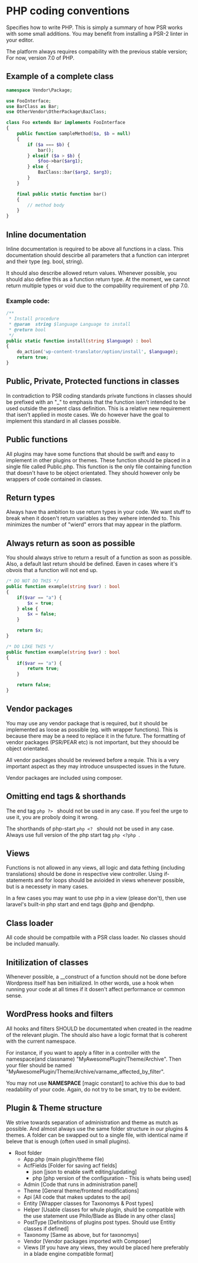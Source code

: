 # PHP coding conventions
Specifies how to write PHP. This is simply a summary of how PSR works with some small additions. You may benefit from installing a PSR-2 linter in your editor. 

The platform always requires compability with the previous stable version; For now, version 7.0 of PHP. 

## Example of a complete class
```php
namespace Vendor\Package;

use FooInterface;
use BarClass as Bar;
use OtherVendor\OtherPackage\BazClass;

class Foo extends Bar implements FooInterface
{
    public function sampleMethod($a, $b = null)
    {
        if ($a === $b) {
            bar();
        } elseif ($a > $b) {
            $foo->bar($arg1);
        } else {
            BazClass::bar($arg2, $arg3);
        }
    }

    final public static function bar()
    {
        // method body
    }
}
```

## Inline documentation
Inline documentation is required to be above all functions in a class. This documentation should descirbe all parameters that a function can interpret and their type (eg. bool, string). 

It should also describe allowed return values. Whenever possible, you should also define this as a function return type. At the moment, we cannot return multiple types or void due to the compability requirement of php 7.0. 

### Example code: 
```php
/**
 * Install procedure
 * @param  string $language Language to install
 * @return bool
 */
public static function install(string $language) : bool
{
    do_action('wp-content-translator/option/install', $language);
    return true;
}
```

## Public, Private, Protected functions in classes
In contradiction to PSR coding standards private functions in classes should be prefixed with an "_" to emphasis that the function isen't intended to be used outside the present class definition. This is a relative new requirement that isen't applied in moste cases. We do however have the goal to implement this standard in all classes possible.

## Public functions
All plugins may have some functions that should be swift and easy to implement in other plugins or themes. These function should be placed in a single file called Public.php. This function is the only file containing function that doesn't have to be object orientated. They should however only be wrappers of code contained in classes.

## Return types
Always have tha ambition to use return types in your code. We want stuff to break when it dosen't return variables as they wehere intended to. This minimizes the number of "wierd" errors that may appear in the platform. 

## Always return as soon as possible
You should always strive to return a result of a function as soon as possible. Also, a default last return should be defined. Eaven in cases where it's obvois that a function will not end up. 

```php
/* DO NOT DO THIS */ 
public function example(string $var) : bool
{
    if($var == "a") {
        $x = true; 
    } else {
        $x = false; 
    }

    return $x;
}
```

```php
/* DO LIKE THIS */ 
public function example(string $var) : bool
{
    if($var == "a") {
        return true; 
    }

    return false; 
}
```

## Vendor packages
You may use any vendor package that is required, but it should be implemented as loose as possible (eg. with wrapper functions). This is because there may be a need to replace it in the future. The formatting of vendor packages (PSR/PEAR etc) is not important, but they shoould be object orientated.

All vendor packages should be reviewed before a requie. This is a very important aspect as they may introduce unsuspected issues in the future. 

Vendor packages are included using composer. 

## Omitting end tags & shorthands
The end tag ```php ?> ``` should not be used in any case. If you feel the urge to use it, you are proboly doing it wrong. 

The shorthands of php-start ```php <? ``` should not be used in any case. Always use full version of the php start tag ```php <?php ```. 

## Views 
Functions is not allowed in any views, all logic and data fething (including translations) should be done in respective view controller. Using if-statements and for loops should be avioided in views whenever possible, but is a necessety in many cases. 

In a few cases you may want to use php in a view (please don't), then use laravel's built-in php start and end tags @php and @endphp. 

## Class loader
All code should be compatbile with a PSR class loader. No classes should be included manually.

## Initilization of classes
Whenever possible, a __construct of a function should not be done before Wordpress itself has ben initialized. In other words, use a hook when running your code at all times if it dosen't affect performance or common sense. 

## WordPress hooks and filters 
All hooks and filters SHOULD be documentated when created in the readme of the relevant plugin. The should also have a logic format that is coherent with the current namespace. 

For instance, if you want to apply a filter in a controller with the namespace(and classname) "MyAwesomePlugin/Theme/Archive". Then your filer should be named "MyAwesomePlugin/Theme/Archive/varname_affected_by_filter". 

You may not use __NAMESPACE__ [magic constant] to achive this due to bad readability of your code. Again, do not try to be smart, try to be evident. 

## Plugin & Theme structure
We strive towards separation of administration and theme as mutch as possible. And almost always use the same folder structure in our plugins & themes. A folder can be swapped out to a single file, with identical name if beleve that is enough (often used in small plugins). 

* Root folder 
    - App.php (main plugin/theme file)
    - AcfFields [Folder for saving acf fields]
        + json [json to enable swift editing/updating]
        + php [php version of the configuration - This is whats being used]
    - Admin [Code that runs in administration panel]
    - Theme [General theme/frontend modifications]
    - Api [All code that makes updates to the api]
    - Entity [Wrapper classes for Taxonomys & Post types]
    - Helper [Usable classes for whule plugin, shuld be compatible with the use statement use Philo/Blade as Blade in any other class]
    - PostType [Definitions of plugins post types. Should use Entitiy classes if defined]
    - Taxonomy [Same as above, but for taxonomys]
    - Vendor [Vendor packages imported with Composer]
    - Views [If you have any views, they would be placed here preferably in a blade engine compatible format]

























